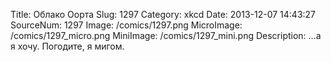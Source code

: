 Title: Облако Оорта 
Slug: 1297 
Category: xkcd 
Date: 2013-12-07 14:43:27 
SourceNum: 1297 
Image: /comics/1297.png 
MicroImage: /comics/1297_micro.png 
MiniImage: /comics/1297_mini.png 
Description: …а я хочу. Погодите, я мигом. 

